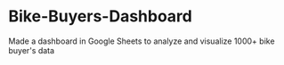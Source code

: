 # Bike-Buyers-Dashboard
Made a dashboard in Google Sheets to analyze and visualize 1000+ bike buyer's data
